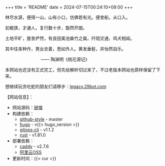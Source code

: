 +++
title = 'README'
date = 2024-07-15T00:24:10+08:00
+++

林尽水源，便得一山，山有小口，仿佛若有光。便舍船，从口入。

初极狭，才通人。复行数十步，豁然开朗。

土地平旷，屋舍俨然，有良田美池桑竹之属。阡陌交通，鸡犬相闻。

其中往来种作，男女衣着，悉如外人。黄发垂髫，并怡然自乐。

&emsp;&emsp;&emsp;&emsp;&emsp;&emsp;&emsp;&emsp;
—— 陶渊明《桃花源记》

本网站也还没有正式完工，但先给解析切过来了，不过老版本网站也原样保留了下来。

想继续玩贪吃蛇的朋友们请移步：[legacy.29bot.com](https://legacy.29bot.com)

【网站信息】：
- 网站源码：[链接](https://github.com/czy-29/29bot.com)
- 构建依赖：
  - [github-style](https://github.com/MeiK2333/github-style) - master
  - [hugo](https://gohugo.io/) - v{{< hugo_version >}}
  - [gitops-cli](https://github.com/opensound-org/gitops-cli) - v1.1.2
  - [rust](https://www.rust-lang.org/) - v1.81.0
- 部署依赖：
  - [caddy](https://caddyserver.com/) - v2.7.6
  - [阿里云OSS](https://www.aliyun.com/product/oss)
- 更新时间：{{< cur >}}
